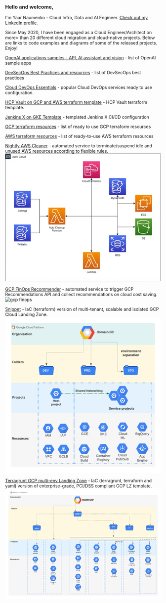 ### Hello and welcome,

I'm Yaar Naumenko - Cloud Infra, Data and AI Engineer.
[Check out my LinkedIn profile](https://www.linkedin.com/in/ynaumenko).

Since May 2020, I have been engaged as a Cloud Engineer/Architect on more> than 20 different cloud migration and cloud-native projects. 
Below are links to code examples and diagrams of some of the released projects. 
Enjoy!

[OpenAI applications samples -  API, AI assistant and vision](https://github.com/cloudon-one/genai) - list of OpenAI sample apps 

[DevSecOps Best Practices and resources](https://github.com/cloudon-one/DevSecOps) - list of DevSecOps best practices

[Cloud DevOps Essentials](https://github.com/cloudon-one/devops-toolset) - popular Cloud DevOps services ready to use configuration.

[HCP Vault on GCP and AWS terraform template](https://github.com/cloudon-one/vault) - HCP Vault terraform template.

[Jenkins X on GKE Template](https://github.com/cloudon-one/jx-cicd) - templated Jenkins X CI/CD configuration

[GCP terraform resources](https://github.com/cloudon-one/gcp-terraform-resources) - list of ready to use GCP terraform resources 

[AWS terraform resources](https://github.com/cloudon-one/aws-tf-modules) - list of ready-to-use AWS terraform resources 

[Nightly AWS Cleaner](https://github.com/cloudon-one/aws-cleaner) - automated service to terminate/suspend idle and unused AWS resources according to flexible rules.
![aws cleaner hld](https://github.com/cloudon-one/aws-cleaner/blob/main/image_original.jpeg)

[GCP FinOps Recommender](https://github.com/cloudon-one/gcp-finops-recommender) - automated service to trigger GCP Recommendations API and collect recommendations on cloud cost saving.
![gcp finops](https://github.com/cloudon-one/gcp-finops-recommender/blob/main/image_fixed_width.png)

[Snippet](https://github.com/cloudon-one/snippet) - IaC (terraform) version of multi-tenant, scalable and isolated GCP Cloud Landing Zone.
![gcp snippet](https://github.com/cloudon-one/snippet/blob/main/GCP%20HLD%20-%20SNIPPET-GCP.png)

[Terragrunt GCP multi-env Landing Zone](https://github.com/cloudon-one/gcp-terragrunt-lz) - IaC (terragrunt, terraform and yaml) version of enterprise-grade, PCI/DSS compliant GCP LZ template. 
![gcp-tg-lz](https://github.com/cloudon-one/gcp-terragrunt-lz/blob/main/hld.jpeg)


